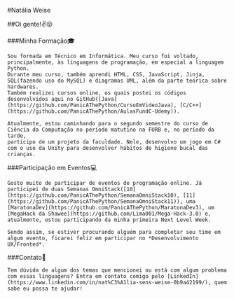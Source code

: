 #Natália Weise

##Oi gente!:v::stuck_out_tongue_winking_eye:

###Minha Formação:mortar_board:

    Sou formada em Técnico em Informática. Meu curso foi voltado, principalmente, às linguagens de programação, em especial a linguagem Python. 
    Durante meu curso, também aprendi HTML, CSS, JavaScript, Jinja, SQL(fazendo uso do MySQL) e diagramas UML, além da parte teórica sobre hardwares.
    Também realizei cursos online, os quais postei os códigos desenvolvidos aqui no GitHub([Java](https://github.com/PanicAThePython/CursoEmVideoJava), [C/C++](https://github.com/PanicAThePython/AulasFundC-Udemy)).
    
    Atualmente, estou caminhando para o segundo semestre do curso de Ciência da Computação no período matutino na FURB e, no período da tarde, 
    participo de um projeto da faculdade. Nele, desenvolvo um jogo em C# com o uso da Unity para desenvolver hábitos de higiene bucal das crianças. 

###Participação em Eventos:computer:

    Gosto muito de participar de eventos de programação online. Já participei de duas Semanas OmniStack([10](https://github.com/PanicAThePython/SemanaOmniStack10), [11](https://github.com/PanicAThePython/SemanaOmniStack11)), uma [MaratonaDev](https://github.com/PanicAThePython/MaratonaDev3), um [MegaHack da Shawee](https://github.com/Lima001/Mega-Hack-3.0) e, 
    atualmente, estou participando da minha primeira Next Level Week.
    
    Sendo assim, se estiver procurando alguém para completar seu time em algum evento, ficarei feliz em participar no *Desenvolvimento UX/Fronted*.

###Contato:loudspeaker:
    
    Tem dúvida de algum dos temas que mencionei ou está com algum problema com essas linguagens? Entra em contato comigo pelo [LinkedIn](https://www.linkedin.com/in/nat%C3%A1lia-sens-weise-0b9a42199/), quem sabe eu possa te ajudar!
    
